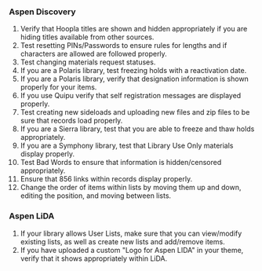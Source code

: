 ### Aspen Discovery
1. Verify that Hoopla titles are shown and hidden appropriately if you are hiding titles available from other sources. 
2. Test resetting PINs/Passwords to ensure rules for lengths and if characters are allowed are followed properly. 
3. Test changing materials request statuses. 
4. If you are a Polaris library, test freezing holds with a reactivation date. 
5. If you are a Polaris library, verify that designation information is shown properly for your items. 
6. If you use Quipu verify that self registration messages are displayed properly. 
7. Test creating new sideloads and uploading new files and zip files to be sure that records load properly. 
8. If you are a Sierra library, test that you are able to freeze and thaw holds appropriately. 
9. If you are a Symphony library, test that Library Use Only materials display properly. 
10. Test Bad Words to ensure that information is hidden/censored appropriately.
11. Ensure that 856 links within records display properly. 
12. Change the order of items within lists by moving them up and down, editing the position, and moving between lists. 

### Aspen LiDA
1. If your library allows User Lists, make sure that you can view/modify existing lists, as well as create new lists and add/remove items.
2. If you have uploaded a custom "Logo for Aspen LIDA" in your theme, verify that it shows appropriately within LiDA.